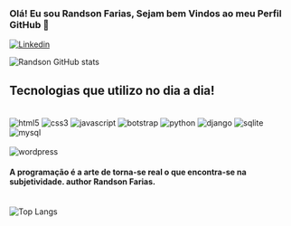 
### Olá! Eu sou Randson Farias, Sejam bem Vindos ao meu Perfil GitHub 👋 
[![Linkedin](https://img.shields.io/badge/LinkedIn-0077B5?style=for-the-badge&logo=linkedin&logoColor=white)](https://www.linkedin.com/in/randson-farias-709a02b2/)

![Randson GitHub stats](https://github-readme-stats.vercel.app/api?username=StudioRandson&show_icons=true&theme=tokyonight)


## Tecnologias que utilizo no dia a dia!

<div style="display: inline_block"><br/>
    <img align="center" alt="html5" src="https://img.shields.io/badge/HTML5-E34F26?style=for-the-badge&logo=html5&logoColor=white" />
     <img align="center" alt="css3" src="https://img.shields.io/badge/CSS3-1572B6?style=for-the-badge&logo=css3&logoColor=white" />
     <img align="center" alt="javascript" src="https://img.shields.io/badge/JavaScript-323330?style=for-the-badge&logo=javascript&logoColor=F7DF1E" />
     <img align="center" alt="botstrap" src="https://img.shields.io/badge/Bootstrap-563D7C?style=for-the-badge&logo=bootstrap&logoColor=white" />
     <img align="center" alt="python" src="https://img.shields.io/badge/Python-14354C?style=for-the-badge&logo=python&logoColor=white" />
     <img align="center" alt="django" src="https://img.shields.io/badge/Django-092E20?style=for-the-badge&logo=django&logoColor=white" />
     <img align="center" alt="sqlite" src="https://img.shields.io/badge/SQLite-07405E?style=for-the-badge&logo=sqlite&logoColor=white" />
     <img align="center" alt="mysql" src="https://img.shields.io/badge/MySQL-00000F?style=for-the-badge&logo=mysql&logoColor=white" /><br/><br/>
     <img align="center" alt="wordpress" src="https://img.shields.io/badge/Wordpress-21759B?style=for-the-badge&logo=wordpress&logoColor=white" /><br/>
      

</div>

#### A programação é a arte de torna-se real o que encontra-se na subjetividade. author Randson Farias. <br/><br/>
![Top Langs](https://github-readme-stats.vercel.app/api/top-langs/?username=StudioRandson&langs_count=8)



